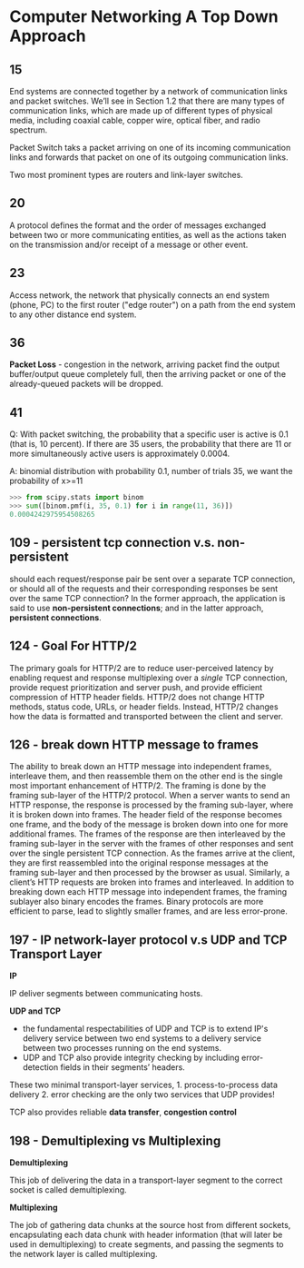 # Computer Networking A Top Down Approach

## 15

End systems are connected together by a network of communication links and
packet switches. We’ll see in Section 1.2 that there are many types of
communication links, which are made up of different types of physical
media, including coaxial cable, copper wire, optical fiber, and radio
spectrum.

Packet Switch taks a packet arriving on one of its incoming communication links and forwards that packet on one of its outgoing communication links.

Two most prominent types are routers and link-layer switches.

## 20

A protocol defines the format and the order of messages exchanged between two or more communicating entities, as well as the actions taken on the transmission and/or receipt of a message or other event.

## 23

Access network, the network that physically connects an end system (phone, PC) to the first router ("edge router") on a path from the end system to any other distance end system.

## 36

**Packet Loss** - congestion in the network, arriving packet find the output buffer/output queue completely full, then the arriving packet or one of the already-queued packets will be dropped.

## 41

Q: With packet switching, the probability that a specific user is active is 0.1
(that is, 10 percent). If there are 35 users, the probability that there are
11 or more simultaneously active users is approximately 0.0004.

A: binomial distribution with probability 0.1, number of trials 35, we want the probability of x>=11

```python
>>> from scipy.stats import binom
>>> sum([binom.pmf(i, 35, 0.1) for i in range(11, 36)])
0.0004242975954508265
```

## 109 - persistent tcp connection v.s. non-persistent

should each request/response pair be sent over a separate TCP connection, or should all of the requests and their corresponding responses be sent over the same TCP connection? In the former approach, the application is said to use **non-persistent connections**; and in the latter approach, **persistent connections**.

## 124 - Goal For HTTP/2

The primary goals for HTTP/2 are to reduce user-perceived latency by enabling request and response multiplexing over a *single* TCP connection, provide request prioritization and server push, and provide efficient compression of HTTP header fields. HTTP/2 does not change HTTP methods, status code, URLs, or header fields. Instead, HTTP/2 changes how the data is formatted and transported between the client and server.

## 126 - break down HTTP message to frames

The ability to break down an HTTP message into independent frames, interleave them, and then reassemble them on the other end is the single most important enhancement of HTTP/2. The framing is done by the framing sub-layer of the HTTP/2 protocol. When a server wants to send an HTTP response, the response is processed by the framing sub-layer, where it is broken down into frames. The header field of the response becomes one frame, and the body of the message is broken down into one for more additional frames. The frames of the response are then interleaved by the framing sub-layer in the server with the frames of other responses and sent over the single persistent TCP connection. As the frames arrive at the client, they are first reassembled into the original response messages at the framing sub-layer and then processed by the browser as usual. Similarly, a client’s HTTP requests are broken into frames and interleaved.  In addition to breaking down each HTTP message into independent frames, the framing sublayer also binary encodes the frames. Binary protocols are more efficient to parse, lead to slightly smaller frames, and are less error-prone.

## 197 - IP network-layer protocol v.s UDP and TCP Transport Layer

**IP**

IP deliver segments between communicating hosts.

**UDP and TCP**

- the fundamental respectabilities of UDP and TCP is to extend IP's delivery service between two end systems to a delivery service between two processes running on the end systems.
- UDP and TCP also provide integrity checking by including error-detection fields in their segments’ headers.

These two minimal transport-layer services,
1\. process-to-process data delivery
2\. error checking
are the only two services that UDP provides!

TCP also provides reliable **data transfer**, **congestion control**

## 198 - Demultiplexing vs Multiplexing

**Demultiplexing**

This job of delivering the data in a transport-layer segment to the correct
socket is called demultiplexing.

**Multiplexing**

The job of gathering data chunks at the source host from different sockets,
encapsulating each data chunk with header information (that will later be used
in demultiplexing) to create segments, and passing the segments to the network
layer is called multiplexing.
